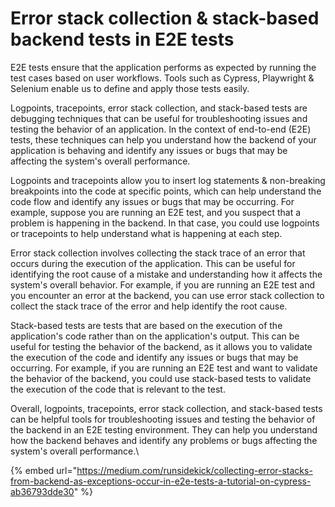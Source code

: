 # Error stack collection & stack-based backend tests in E2E tests

E2E tests ensure that the application performs as expected by running the test cases based on user workflows. Tools such as Cypress, Playwright & Selenium enable us to define and apply those tests easily.&#x20;

Logpoints, tracepoints, error stack collection, and stack-based tests are debugging techniques that can be useful for troubleshooting issues and testing the behavior of an application. In the context of end-to-end (E2E) tests, these techniques can help you understand how the backend of your application is behaving and identify any issues or bugs that may be affecting the system's overall performance.

Logpoints and tracepoints allow you to insert log statements & non-breaking breakpoints into the code at specific points, which can help understand the code flow and identify any issues or bugs that may be occurring. For example, suppose you are running an E2E test, and you suspect that a problem is happening in the backend. In that case, you could use logpoints or tracepoints to help understand what is happening at each step.

Error stack collection involves collecting the stack trace of an error that occurs during the execution of the application. This can be useful for identifying the root cause of a mistake and understanding how it affects the system's overall behavior. For example, if you are running an E2E test and you encounter an error at the backend, you can use error stack collection to collect the stack trace of the error and help identify the root cause.

Stack-based tests are tests that are based on the execution of the application's code rather than on the application's output. This can be useful for testing the behavior of the backend, as it allows you to validate the execution of the code and identify any issues or bugs that may be occurring. For example, if you are running an E2E test and want to validate the behavior of the backend, you could use stack-based tests to validate the execution of the code that is relevant to the test.

Overall, logpoints, tracepoints, error stack collection, and stack-based tests can be helpful tools for troubleshooting issues and testing the behavior of the backend in an E2E testing environment. They can help you understand how the backend behaves and identify any problems or bugs affecting the system's overall performance.\


{% embed url="https://medium.com/runsidekick/collecting-error-stacks-from-backend-as-exceptions-occur-in-e2e-tests-a-tutorial-on-cypress-ab36793dde30" %}
